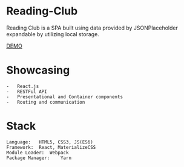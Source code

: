 # Reading-Club
Reading Club is a SPA built using data provided by JSONPlaceholder expandable by utilizing local storage.

[DEMO](https://reading-club-react.herokuapp.com/)

# Showcasing 

    -   React.js
    -   RESTFul API
    -   Presentational and Container components
    -   Routing and communication

# Stack

    Language:   HTML5, CSS3, JS(ES6)
    Framework:  React, MaterializeCSS
    Module Loader:  Webpack
    Package Manager:    Yarn

